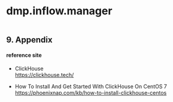 # dmp.inflow.manager

```

```





## 9. Appendix

#### reference site

* ClickHouse  
https://clickhouse.tech/

+ How To Install And Get Started With ClickHouse On CentOS 7  
https://phoenixnap.com/kb/how-to-install-clickhouse-centos  
